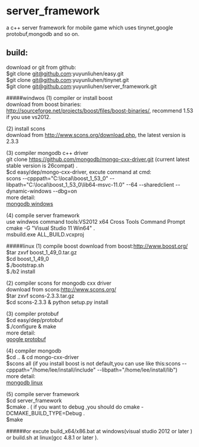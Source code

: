 server_framework
================

a c++ server framework for mobile game which uses tinynet,google protobuf,mongodb and so on. 



build:
---
download or git from github:<br>
$git clone git@github.com:yuyunliuhen/easy.git<br>
$git clone git@github.com:yuyunliuhen/tinynet.git<br>
$git clone git@github.com:yuyunliuhen/server_framework.git<br>

#####windwos
(1) compiler or install boost<br>
download from boost binaries: http://sourceforge.net/projects/boost/files/boost-binaries/, recommend 1.53 if you use vs2012.

(2) install scons<br>
download from http://www.scons.org/download.php, the latest version is 2.3.3<br>

(3) compiler mongodb c++ driver<br>
git clone https://github.com/mongodb/mongo-cxx-driver.git (current latest stable version is 26compat) .<br>
$cd easy/dep/mongo-cxx-driver, excute command at cmd:<br>
scons --cpppath="C:\local\boost_1_53_0" --libpath="C:\local\boost_1_53_0\lib64-msvc-11.0" --64 --sharedclient --dynamic-windows --dbg=on<br>
more detail:<br>
[mongodb windows ](http://blog.chinaunix.net/uid-8625039-id-4446874.html)<br>

(4) compile server framework<br>
use windwos command tools:VS2012 x64 Cross Tools Command Prompt <br>
cmake -G "Visual Studio 11 Win64" . <br>
msbuild.exe ALL_BUILD.vcxproj

#####linux
(1) compile boost
download from boost:http://www.boost.org/<br>
$tar zxvf boost_1_49_0.tar.gz<br>
$cd boost_1_49_0<br>
$./bootstrap.sh<br>
$./b2 install<br>

(2) compiler scons for mongodb cxx driver<br>
download from scons:http://www.scons.org/<br>
$tar zxvf scons-2.3.3.tar.gz<br>
$cd scons-2.3.3 & python setup.py install <br>

(3) compiler protobuf<br>
$cd easy/dep/protobuf<br>
$./configure & make<br>
more detail:<br>
[google protobuf](http://blog.chinaunix.net/uid-8625039-id-4430741.html)<br>

(4)	compiler mongodb<br>
$cd .. & cd mongo-cxx-driver<br>
$scons all (if you install boost is not default,you can use like this:scons --cpppath="/home/lee/install/include" --libpath="/home/lee/install/lib")<br>
more detail:<br>
[mongodb linux ](http://blog.chinaunix.net/uid-8625039-id-4444101.html) <br>

(5) compile server framework<br>
$cd server_framework <br>
$cmake . ( if you want to debug ,you should do cmake -DCMAKE_BUILD_TYPE=Debug .<br>
$make<br>

######or
excute build_x64/x86.bat at windows(visual studio 2012 or later ) or build.sh at linux(gcc 4.8.1 or later ).




